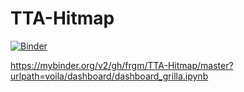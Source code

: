 # TTA-Hitmap
[![Binder](https://mybinder.org/badge_logo.svg)](https://mybinder.org/v2/gh/frgm/TTA-Hitmap/master)

https://mybinder.org/v2/gh/frgm/TTA-Hitmap/master?urlpath=voila/dashboard/dashboard_grilla.ipynb
